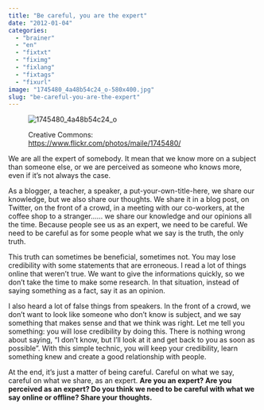 ```yaml
---
title: "Be careful, you are the expert"
date: "2012-01-04"
categories: 
  - "brainer"
  - "en"
  - "fixtxt"
  - "fiximg"
  - "fixlang"
  - "fixtags"
  - "fixurl"
image: "1745480_4a48b54c24_o-580x400.jpg"
slug: "be-careful-you-are-the-expert"
---
```


<figure>

![](images/1745480_4a48b54c24_o-580x400.jpg "1745480_4a48b54c24_o")

<figcaption>

Creative Commons: https://www.flickr.com/photos/maile/1745480/

</figcaption>

</figure>

We are all the expert of somebody. It mean that we know more on a subject than someone else, or we are perceived as someone who knows more, even if it’s not always the case.

As a blogger, a teacher, a speaker, a put-your-own-title-here, we share our knowledge, but we also share our thoughts. We share it in a blog post, on Twitter, on the front of a crowd, in a meeting with our co-workers, at the coffee shop to a stranger…… we share our knowledge and our opinions all the time. Because people see us as an expert, we need to be careful. We need to be careful as for some people what we say is the truth, the only truth.

This truth can sometimes be beneficial, sometimes not. You may lose credibility with some statements that are erroneous. I read a lot of things online that weren’t true. We want to give the informations quickly, so we don’t take the time to make some research. In that situation, instead of saying something as a fact, say it as an opinion.

I also heard a lot of false things from speakers. In the front of a crowd, we don’t want to look like someone who don’t know is subject, and we say something that makes sense and that we think was right. Let me tell you something: you will lose credibility by doing this. There is nothing wrong about saying, “I don’t know, but I’ll look at it and get back to you as soon as possible”. With this simple technic, you will keep your credibility, learn something knew and create a good relationship with people.

At the end, it’s just a matter of being careful. Careful on what we say, careful on what we share, as an expert. **Are you an expert? Are you perceived as an expert? Do you think we need to be careful with what we say online or offline? Share your thoughts.**
